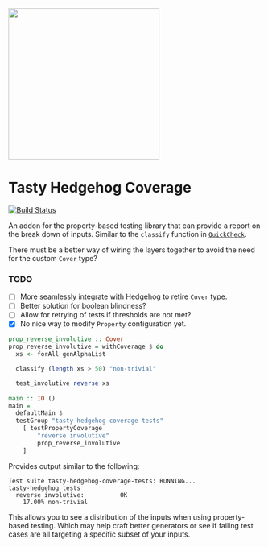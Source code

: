 <img src="http://i.imgur.com/0h9dFhl.png" width="300px"/>

# Tasty Hedgehog Coverage

[![Build Status](https://travis-ci.org/qfpl/tasty-hedgehog-coverage.svg?branch=master)](https://travis-ci.org/qfpl/tasty-hedgehog-coverage)

An addon for the property-based testing library that can provide a report on the
break down of inputs. Similar to the `classify` function in [`QuickCheck`](https://hackage.haskell.org/package/QuickCheck-2.11.3/docs/Test-QuickCheck-Property.html#v:classify).

There must be a better way of wiring the layers together to avoid the need for
the custom `Cover` type?

### TODO

- [ ] More seamlessly integrate with Hedgehog to retire `Cover` type.
- [ ] Better solution for boolean blindness?
- [ ] Allow for retrying of tests if thresholds are not met?
- [x] No nice way to modify `Property` configuration yet.

```haskell
prop_reverse_involutive :: Cover
prop_reverse_involutive = withCoverage $ do
  xs <- forAll genAlphaList

  classify (length xs > 50) "non-trivial"

  test_involutive reverse xs
  
main :: IO ()
main =
  defaultMain $
  testGroup "tasty-hedgehog-coverage tests"
    [ testPropertyCoverage
        "reverse involutive"
        prop_reverse_involutive
    ]
```

Provides output similar to the following:

```
Test suite tasty-hedgehog-coverage-tests: RUNNING...
tasty-hedgehog tests
  reverse involutive:          OK
    17.00% non-trivial
```

This allows you to see a distribution of the inputs when using property-based
testing. Which may help craft better generators or see if failing test cases are
all targeting a specific subset of your inputs.
